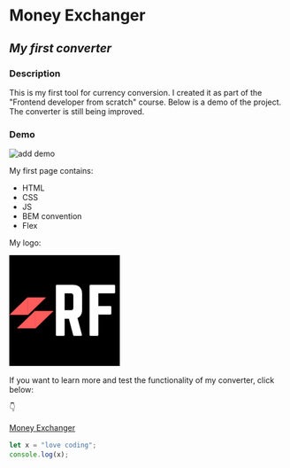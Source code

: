 # **Money Exchanger**

## *My first converter*


### Description

This is my first tool for currency conversion. I created it as part of the "Frontend developer from scratch" course. Below is a demo of the project. The converter is still being improved.

### Demo

![add demo]()

My first page contains:
- HTML
- CSS
- JS
- BEM convention
- Flex

My logo:

![LOGO](./graphics\RFLogo.png)

If you want to learn more and test the functionality of my converter, click below:

👇

[Money Exchanger](https://robfyd.github.io/Money-Exchanger/)


```javascript
let x = "love coding";
console.log(x);
```